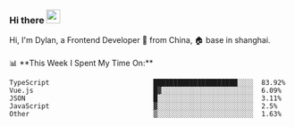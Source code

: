 ### Hi there <img src="https://media.giphy.com/media/hvRJCLFzcasrR4ia7z/giphy.gif" width="25px">

<!-- ![visitors](https://visitor-badge.glitch.me/badge?page_id=dislfyer.dislfyer) --!>

Hi, I'm Dylan, a Frontend Developer 🚀 from China, 🏠 base in shanghai.
<br/>
<br/>

📊 **This Week I Spent My Time On:**


<!--START_SECTION:waka-->

```text
TypeScript                          █████████████████████░░░░  83.92%
Vue.js                              █▓░░░░░░░░░░░░░░░░░░░░░░░  6.09%
JSON                                █░░░░░░░░░░░░░░░░░░░░░░░░  3.11%
JavaScript                          ▓░░░░░░░░░░░░░░░░░░░░░░░░  2.5%
Other                               ▒░░░░░░░░░░░░░░░░░░░░░░░░  1.63%
```

<!--END_SECTION:waka-->

<!--
**About Me:**
 -->
